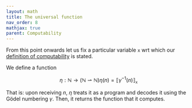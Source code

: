 ```yaml
---
layout: math
title: The universal function
nav_order: 8
mathjax: true
parent: Computability
---
```


From this point onwards let us fix a particular variable `x` wrt which our
[definition of
computability](https://uob-coms20007.github.io/reference/computability/functions.html#computes)
is stated.

We define a function

$$
  \eta : \mathbb{N} \to (\mathbb{N} ⇀ \mathbb{N})
  \eta(n) = ⟦ \gamma^{-1}(n) ⟧_\texttt{x}
$$

That is: upon receiving $n$, $\eta$ treats it as a program and decodes it
using the Gödel numbering $\gamma$. Then, it returns the function that it
computes. 